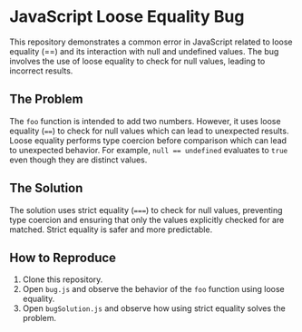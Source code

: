 # JavaScript Loose Equality Bug
This repository demonstrates a common error in JavaScript related to loose equality (==) and its interaction with null and undefined values. The bug involves the use of loose equality to check for null values, leading to incorrect results.

## The Problem
The `foo` function is intended to add two numbers. However, it uses loose equality (`==`) to check for null values which can lead to unexpected results.  Loose equality performs type coercion before comparison which can lead to unexpected behavior.  For example, `null == undefined` evaluates to `true` even though they are distinct values.

## The Solution
The solution uses strict equality (`===`) to check for null values, preventing type coercion and ensuring that only the values explicitly checked for are matched.  Strict equality is safer and more predictable. 

## How to Reproduce
1. Clone this repository.
2. Open `bug.js` and observe the behavior of the `foo` function using loose equality.
3. Open `bugSolution.js` and observe how using strict equality solves the problem.

